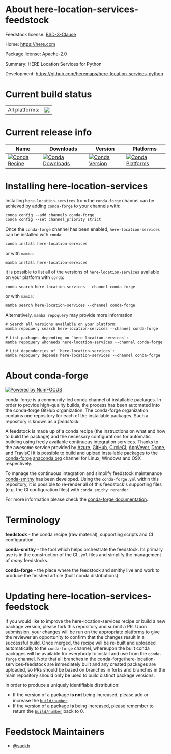 About here-location-services-feedstock
======================================

Feedstock license: [BSD-3-Clause](https://github.com/conda-forge/here-location-services-feedstock/blob/main/LICENSE.txt)

Home: https://here.com

Package license: Apache-2.0

Summary: HERE Location Services for Python

Development: https://github.com/heremaps/here-location-services-python

Current build status
====================


<table><tr><td>All platforms:</td>
    <td>
      <a href="https://dev.azure.com/conda-forge/feedstock-builds/_build/latest?definitionId=12110&branchName=main">
        <img src="https://dev.azure.com/conda-forge/feedstock-builds/_apis/build/status/here-location-services-feedstock?branchName=main">
      </a>
    </td>
  </tr>
</table>

Current release info
====================

| Name | Downloads | Version | Platforms |
| --- | --- | --- | --- |
| [![Conda Recipe](https://img.shields.io/badge/recipe-here--location--services-green.svg)](https://anaconda.org/conda-forge/here-location-services) | [![Conda Downloads](https://img.shields.io/conda/dn/conda-forge/here-location-services.svg)](https://anaconda.org/conda-forge/here-location-services) | [![Conda Version](https://img.shields.io/conda/vn/conda-forge/here-location-services.svg)](https://anaconda.org/conda-forge/here-location-services) | [![Conda Platforms](https://img.shields.io/conda/pn/conda-forge/here-location-services.svg)](https://anaconda.org/conda-forge/here-location-services) |

Installing here-location-services
=================================

Installing `here-location-services` from the `conda-forge` channel can be achieved by adding `conda-forge` to your channels with:

```
conda config --add channels conda-forge
conda config --set channel_priority strict
```

Once the `conda-forge` channel has been enabled, `here-location-services` can be installed with `conda`:

```
conda install here-location-services
```

or with `mamba`:

```
mamba install here-location-services
```

It is possible to list all of the versions of `here-location-services` available on your platform with `conda`:

```
conda search here-location-services --channel conda-forge
```

or with `mamba`:

```
mamba search here-location-services --channel conda-forge
```

Alternatively, `mamba repoquery` may provide more information:

```
# Search all versions available on your platform:
mamba repoquery search here-location-services --channel conda-forge

# List packages depending on `here-location-services`:
mamba repoquery whoneeds here-location-services --channel conda-forge

# List dependencies of `here-location-services`:
mamba repoquery depends here-location-services --channel conda-forge
```


About conda-forge
=================

[![Powered by
NumFOCUS](https://img.shields.io/badge/powered%20by-NumFOCUS-orange.svg?style=flat&colorA=E1523D&colorB=007D8A)](https://numfocus.org)

conda-forge is a community-led conda channel of installable packages.
In order to provide high-quality builds, the process has been automated into the
conda-forge GitHub organization. The conda-forge organization contains one repository
for each of the installable packages. Such a repository is known as a *feedstock*.

A feedstock is made up of a conda recipe (the instructions on what and how to build
the package) and the necessary configurations for automatic building using freely
available continuous integration services. Thanks to the awesome service provided by
[Azure](https://azure.microsoft.com/en-us/services/devops/), [GitHub](https://github.com/),
[CircleCI](https://circleci.com/), [AppVeyor](https://www.appveyor.com/),
[Drone](https://cloud.drone.io/welcome), and [TravisCI](https://travis-ci.com/)
it is possible to build and upload installable packages to the
[conda-forge](https://anaconda.org/conda-forge) [anaconda.org](https://anaconda.org/)
channel for Linux, Windows and OSX respectively.

To manage the continuous integration and simplify feedstock maintenance
[conda-smithy](https://github.com/conda-forge/conda-smithy) has been developed.
Using the ``conda-forge.yml`` within this repository, it is possible to re-render all of
this feedstock's supporting files (e.g. the CI configuration files) with ``conda smithy rerender``.

For more information please check the [conda-forge documentation](https://conda-forge.org/docs/).

Terminology
===========

**feedstock** - the conda recipe (raw material), supporting scripts and CI configuration.

**conda-smithy** - the tool which helps orchestrate the feedstock.
                   Its primary use is in the construction of the CI ``.yml`` files
                   and simplify the management of *many* feedstocks.

**conda-forge** - the place where the feedstock and smithy live and work to
                  produce the finished article (built conda distributions)


Updating here-location-services-feedstock
=========================================

If you would like to improve the here-location-services recipe or build a new
package version, please fork this repository and submit a PR. Upon submission,
your changes will be run on the appropriate platforms to give the reviewer an
opportunity to confirm that the changes result in a successful build. Once
merged, the recipe will be re-built and uploaded automatically to the
`conda-forge` channel, whereupon the built conda packages will be available for
everybody to install and use from the `conda-forge` channel.
Note that all branches in the conda-forge/here-location-services-feedstock are
immediately built and any created packages are uploaded, so PRs should be based
on branches in forks and branches in the main repository should only be used to
build distinct package versions.

In order to produce a uniquely identifiable distribution:
 * If the version of a package **is not** being increased, please add or increase
   the [``build/number``](https://docs.conda.io/projects/conda-build/en/latest/resources/define-metadata.html#build-number-and-string).
 * If the version of a package **is** being increased, please remember to return
   the [``build/number``](https://docs.conda.io/projects/conda-build/en/latest/resources/define-metadata.html#build-number-and-string)
   back to 0.

Feedstock Maintainers
=====================

* [@sackh](https://github.com/sackh/)

